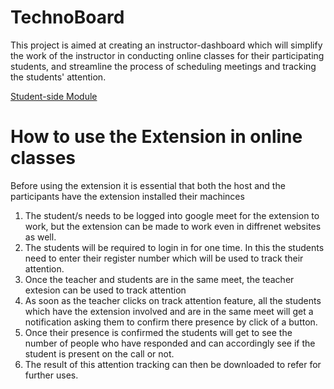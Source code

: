 # TechnoBoard

This project is aimed at creating an instructor-dashboard which will simplify the work of the instructor in conducting online classes for their participating students, and streamline the process of scheduling meetings and tracking the students' attention.

[Student-side Module](https://github.com/bhavyakukkar/TechnoBoard-Student)

# How to use the Extension in online classes
Before using the extension it is essential that both the host and the participants have the extension installed their machinces
1. The student/s needs to be logged into google meet for the extension to work, but the extension can be made to work even in diffrenet websites as well.
2. The students will be required to login in for one time. In this the students need to enter their register number which will be used to track their attention.
3. Once the teacher and students are in the same meet, the teacher extesion can be used to track attention
4. As soon as the teacher clicks on track attention feature, all the students which have the extension involved and are in the same meet will get a notification asking them to confirm there presence by click of a button.
5. Once their presence is confirmed the students will get to see the number of people who have responded and can accordingly see if the student is present on the call or not.
6. The result of this attention tracking can then be downloaded to refer for further uses.

# 
